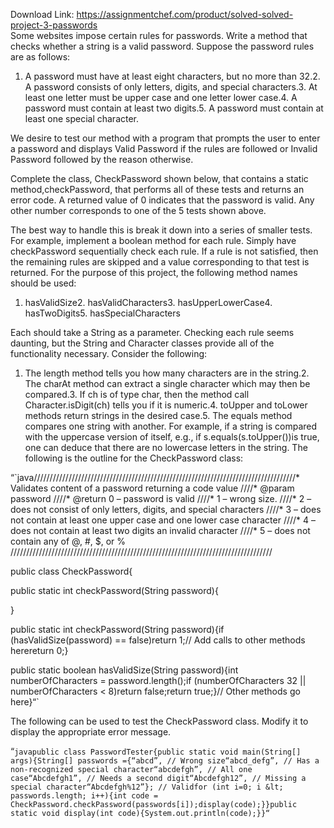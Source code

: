 Download Link: https://assignmentchef.com/product/solved-solved-project-3-passwords
<br>
Some websites impose certain rules for passwords. Write a method that checks whether a string is a valid password. Suppose the password rules are as follows:

1. A password must have at least eight characters, but no more than 32.2. A password consists of only letters, digits, and special characters.3. At least one letter must be upper case and one letter lower case.4. A password must contain at least two digits.5. A password must contain at least one special character.

We desire to test our method with a program that prompts the user to enter a password and displays Valid Password if the rules are followed or Invalid Password followed by the reason otherwise.

Complete the class, CheckPassword shown below, that contains a static method,checkPassword, that performs all of these tests and returns an error code. A returned value of 0 indicates that the password is valid. Any other number corresponds to one of the 5 tests shown above.

The best way to handle this is break it down into a series of smaller tests. For example, implement a boolean method for each rule. Simply have checkPassword sequentially check each rule. If a rule is not satisfied, then the remaining rules are skipped and a value corresponding to that test is returned. For the purpose of this project, the following method names should be used:

1. hasValidSize2. hasValidCharacters3. hasUpperLowerCase4. hasTwoDigits5. hasSpecialCharacters

Each should take a String as a parameter. Checking each rule seems daunting, but the String and Character classes provide all of the functionality necessary. Consider the following:

1. The length method tells you how many characters are in the string.2. The charAt method can extract a single character which may then be compared.3. If ch is of type char, then the method call Character.isDigit(ch) tells you if it is numeric.4. toUpper and toLower methods return strings in the desired case.5. The equals method compares one string with another. For example, if a string is compared with the uppercase version of itself, e.g., if s.equals(s.toUpper())is true, one can deduce that there are no lowercase letters in the string. The following is the outline for the CheckPassword class:

“`java///////////////////////////////////////////////////////////////////////////////////* Validates content of a password returning a code value ////* @param password ////* @return 0 – password is valid ////* 1 – wrong size. ////* 2 – does not consist of only letters, digits, and special characters ////* 3 – does not contain at least one upper case and one lower case character ////* 4 – does not contain at least two digits an invalid character ////* 5 – does not contain any of @, #, $, or % ///////////////////////////////////////////////////////////////////////////////////

public class CheckPassword{

public static int checkPassword(String password){

}

public static int checkPassword(String password){if (hasValidSize(password) == false)return 1;// Add calls to other methods herereturn 0;}

public static boolean hasValidSize(String password){int numberOfCharacters = password.length();if (numberOfCharacters 32 || numberOfCharacters &lt; 8)return false;return true;}// Other methods go here}“`

The following can be used to test the CheckPassword class. Modify it to display the appropriate error message.

“`javapublic class PasswordTester{public static void main(String[] args){String[] passwords ={“abcd”, // Wrong size“abcd_defg”, // Has a non-recognized special character“abcdefgh”, // All one case“Abcdefgh1”, // Needs a second digit“Abcdefgh12”, // Missing a special character“Abcdefgh%12”}; // Validfor (int i=0; i &lt; passwords.length; i++){int code = CheckPassword.checkPassword(passwords[i]);display(code);}}public static void display(int code){System.out.println(code);}}“`